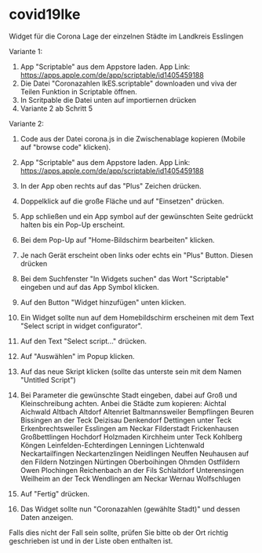# covid19lke
Widget für die Corona Lage der einzelnen Städte im Landkreis Esslingen

Variante 1:
1. App "Scriptable" aus dem Appstore laden. App Link: https://apps.apple.com/de/app/scriptable/id1405459188
2. Die Datei "Coronazahlen lkES.scriptable" downloaden und viva der Teilen Funktion in Scriptable öffnen.
3. In Scritpable die Datei unten auf importiernen drücken
4. Variante 2 ab Schritt 5

Variante 2:
1. Code aus der Datei corona.js in die Zwischenablage kopieren (Mobile auf "browse code" klicken).
2. App "Scriptable" aus dem Appstore laden. App Link: https://apps.apple.com/de/app/scriptable/id1405459188
3. In der App oben rechts auf das "Plus" Zeichen drücken.
4. Doppelklick auf die große Fläche und auf "Einsetzen" drücken.
5. App schließen und ein App symbol auf der gewünschten Seite gedrückt halten bis ein Pop-Up erscheint.
6. Bei dem Pop-Up auf "Home-Bildschirm bearbeiten" klicken.
7. Je nach Gerät erscheint oben links oder echts ein "Plus" Button. Diesen drücken
8. Bei dem Suchfenster "In Widgets suchen" das Wort "Scriptable" eingeben und auf das App Symbol klicken.
9. Auf den Button "Widget hinzufügen" unten klicken.
10. Ein Widget sollte nun auf dem Homebildschirm erscheinen mit dem Text "Select script in widget configurator".
11. Auf den Text "Select script..." drücken.
12. Auf "Auswählen" im Popup klicken.
13. Auf das neue Skript klicken (sollte das unterste sein mit dem Namen "Untitled Script")
14. Bei Parameter die gewünschte Stadt eingeben, dabei auf Groß und Kleinschreibung achten. Anbei die Städte zum kopieren:
      Aichtal
      Aichwald
      Altbach
      Altdorf
      Altenriet
      Baltmannsweiler
      Bempflingen
      Beuren
      Bissingen an der Teck
      Deizisau
      Denkendorf
      Dettingen unter Teck
      Erkenbrechtsweiler
      Esslingen am Neckar
      Filderstadt
      Frickenhausen
      Großbettlingen
      Hochdorf
      Holzmaden
      Kirchheim unter Teck
      Kohlberg
      Köngen
      Leinfelden-Echterdingen
      Lenningen
      Lichtenwald
      Neckartailfingen
      Neckartenzlingen
      Neidlingen
      Neuffen
      Neuhausen auf den Fildern
      Notzingen
      Nürtingen
      Oberboihingen
      Ohmden
      Ostfildern
      Owen
      Plochingen
      Reichenbach an der Fils
      Schlaitdorf
      Unterensingen
      Weilheim an der Teck
      Wendlingen am Neckar
      Wernau
      Wolfschlugen
      
15. Auf "Fertig" drücken.
16. Das Widget sollte nun "Coronazahlen (gewählte Stadt)" und dessen Daten anzeigen.

Falls dies nicht der Fall sein sollte, prüfen Sie bitte ob der Ort richtig geschrieben ist und in der Liste oben enthalten ist.

